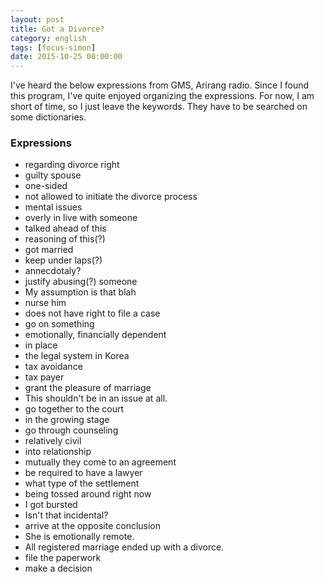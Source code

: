 ```yaml
---
layout: post
title: Got a Divorce?
category: english
tags: [focus-simon]
date: 2015-10-25 00:00:00
---
```


I've heard the below expressions from GMS, Arirang radio. Since I found this program, I've quite enjoyed organizing the expressions. For now, I am short of time, so I just leave the keywords. They have to be searched on some dictionaries.

### Expressions
 * regarding divorce right
 * guilty spouse
 * one-sided
 * not allowed to initiate the divorce process
 * mental issues
 * overly in live with someone
 * talked ahead of this
 * reasoning of this(?)
 * got married
 * keep under laps(?)
 * annecdotaly?
 * justify abusing(?) someone
 * My assumption is that blah
 * nurse him
 * does not have right to file a case
 * go on something
 * emotionally, financially dependent
 * in place
 * the legal system in Korea
 * tax avoidance
 * tax payer
 * grant the pleasure of marriage
 * This shouldn't be in an issue at all.
 * go together to the court
 * in the growing stage
 * go through counseling
 * relatively civil
 * into relationship
 * mutually they come to an agreement
 * be required to have a lawyer
 * what type of the settlement
 * being tossed around right now
 * I got bursted
 * Isn't that incidental?
 * arrive at the opposite conclusion
 * She is emotionally remote.
 * All registered marriage ended up with a divorce.
 * file the paperwork
 * make a decision
